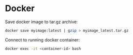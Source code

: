 # Docker

Save docker image to tar.gz archive:

```bash
docker save myimage:latest | gzip > myimage_latest.tar.gz
```

Connect to running docker container:

```bash
docker exec -it <container-id> bash
```
